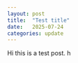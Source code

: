 ```yaml
---
layout: post
title:  "Test title"
date:   2025-07-24
categories: update
---
```


Hi this is a test post.
h
